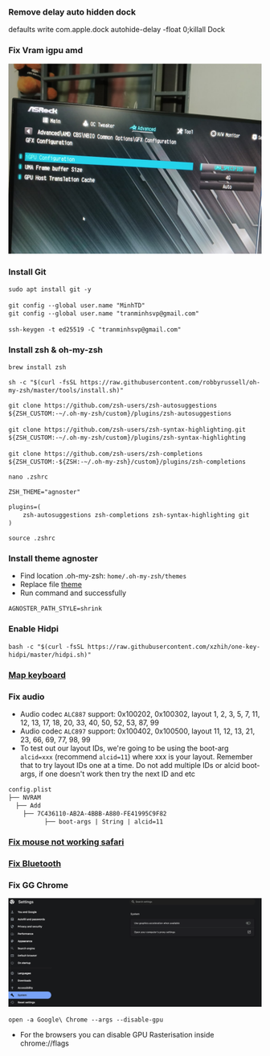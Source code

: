 ### Remove delay auto hidden dock

defaults write com.apple.dock autohide-delay -float 0;killall Dock

### Fix Vram igpu amd

![image](image.jpeg)

### Install Git

```
sudo apt install git -y

git config --global user.name "MinhTD"
git config --global user.name "tranminhsvp@gmail.com"

ssh-keygen -t ed25519 -C "tranminhsvp@gmail.com"

```

### Install zsh & oh-my-zsh

```
brew install zsh
```

```
sh -c "$(curl -fsSL https://raw.githubusercontent.com/robbyrussell/oh-my-zsh/master/tools/install.sh)"
```

```
git clone https://github.com/zsh-users/zsh-autosuggestions ${ZSH_CUSTOM:-~/.oh-my-zsh/custom}/plugins/zsh-autosuggestions

git clone https://github.com/zsh-users/zsh-syntax-highlighting.git ${ZSH_CUSTOM:-~/.oh-my-zsh/custom}/plugins/zsh-syntax-highlighting

git clone https://github.com/zsh-users/zsh-completions ${ZSH_CUSTOM:-${ZSH:-~/.oh-my-zsh}/custom}/plugins/zsh-completions
```

```
nano .zshrc
```

```
ZSH_THEME="agnoster"
```

```
plugins=(
    zsh-autosuggestions zsh-completions zsh-syntax-highlighting git
)
```

```
source .zshrc
```

### Install theme agnoster

- Find location .oh-my-zsh: `home/.oh-my-zsh/themes`
- Replace file [theme](./agnoster.zsh-theme)
- Run command and successfully

```
AGNOSTER_PATH_STYLE=shrink
```

### Enable Hidpi

```
bash -c "$(curl -fsSL https://raw.githubusercontent.com/xzhih/one-key-hidpi/master/hidpi.sh)"
```

### [Map keyboard](https://karabiner-elements.pqrs.org)

### Fix audio

- Audio codec `ALC887` support: 0x100202, 0x100302, layout 1, 2, 3, 5, 7, 11, 12, 13, 17, 18, 20, 33, 40, 50, 52, 53, 87, 99
- Audio codec `ALC897` support: 0x100402, 0x100500, layout 11, 12, 13, 21, 23, 66, 69, 77, 98, 99
- To test out our layout IDs, we're going to be using the boot-arg `alcid=xxx` (recommend `alcid=11`) where xxx is your layout. Remember that to try layout IDs one at a time. Do not add multiple IDs or alcid boot-args, if one doesn't work then try the next ID and etc

```
config.plist
├── NVRAM
  ├── Add
    ├── 7C436110-AB2A-4BBB-A880-FE41995C9F82
          ├── boot-args | String | alcid=11
```

### [Fix mouse not working safari](https://github.com/archagon/sensible-side-buttons)

### [Fix Bluetooth](https://dortania.github.io/OpenCore-Install-Guide/ktext.html#wifi-and-bluetooth)

### Fix GG Chrome

![](./image-2.png)

```
open -a Google\ Chrome --args --disable-gpu
```

- For the browsers you can disable GPU Rasterisation inside chrome://flags
